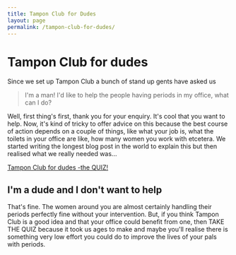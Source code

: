 ```yaml
---
title: Tampon Club for Dudes
layout: page
permalink: /tampon-club-for-dudes/
---
```

# Tampon Club for dudes

Since we set up Tampon Club a bunch of stand up gents have asked us

> I'm a man! I'd like to help the people having periods in my office, what can I do?

Well, first thing's first, thank you for your enquiry. It's cool that you want to help. Now, it's kind of tricky to offer advice on this because the best course of action depends on a couple of things, like what your job is, what the toilets in your office are like, how many women you work with etcetera. We started writing the longest blog post in the world to explain this but then realised what we really needed was...

[Tampon Club for dudes -the QUIZ!](/quiz/)

## I'm a dude and I don't want to help

That's fine. The women around you are almost certainly handling their periods perfectly fine without your intervention. But, if you think Tampon Club is a good idea and that your office could benefit from one, then TAKE THE QUIZ because it took us ages to make and maybe you'll realise there is something very low effort you could do to improve the lives of your pals with periods.
